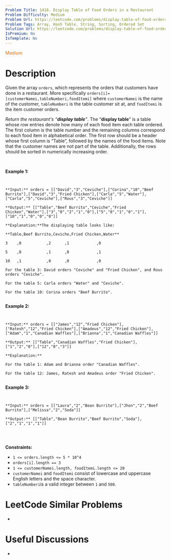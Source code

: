 ```yaml
---
Problem Title: 1418. Display Table of Food Orders in a Restaurant
Problem Difficulty: Medium
Problem Url: https://leetcode.com/problems/display-table-of-food-orders-in-a-restaurant/
Problem Tags: Array, Hash Table, String, Sorting, Ordered Set
Solution Url: https://leetcode.com/problems/display-table-of-food-orders-in-a-restaurant/solution/
IsPremium: No
IsTemplate: No
---
```


<span style="color: rgb(239, 108, 0);">Medium</span>

# Description

Given the array `orders`, which represents the orders that customers have done in a restaurant. More specifically `orders[i]=[customerNamei,tableNumberi,foodItemi]` where `customerNamei` is the name of the customer, `tableNumberi` is the table customer sit at, and `foodItemi` is the item customer orders.


*Return the restaurant's “**display table**”*. The “**display table**” is a table whose row entries denote how many of each food item each table ordered. The first column is the table number and the remaining columns correspond to each food item in alphabetical order. The first row should be a header whose first column is “Table”, followed by the names of the food items. Note that the customer names are not part of the table. Additionally, the rows should be sorted in numerically increasing order.


 


**Example 1:**



```

**Input:** orders = [["David","3","Ceviche"],["Corina","10","Beef Burrito"],["David","3","Fried Chicken"],["Carla","5","Water"],["Carla","5","Ceviche"],["Rous","3","Ceviche"]]
**Output:** [["Table","Beef Burrito","Ceviche","Fried Chicken","Water"],["3","0","2","1","0"],["5","0","1","0","1"],["10","1","0","0","0"]] 
**Explanation:**The displaying table looks like:
**Table,Beef Burrito,Ceviche,Fried Chicken,Water**
3    ,0           ,2      ,1            ,0
5    ,0           ,1      ,0            ,1
10   ,1           ,0      ,0            ,0
For the table 3: David orders "Ceviche" and "Fried Chicken", and Rous orders "Ceviche".
For the table 5: Carla orders "Water" and "Ceviche".
For the table 10: Corina orders "Beef Burrito". 

```

**Example 2:**



```

**Input:** orders = [["James","12","Fried Chicken"],["Ratesh","12","Fried Chicken"],["Amadeus","12","Fried Chicken"],["Adam","1","Canadian Waffles"],["Brianna","1","Canadian Waffles"]]
**Output:** [["Table","Canadian Waffles","Fried Chicken"],["1","2","0"],["12","0","3"]] 
**Explanation:** 
For the table 1: Adam and Brianna order "Canadian Waffles".
For the table 12: James, Ratesh and Amadeus order "Fried Chicken".

```

**Example 3:**



```

**Input:** orders = [["Laura","2","Bean Burrito"],["Jhon","2","Beef Burrito"],["Melissa","2","Soda"]]
**Output:** [["Table","Bean Burrito","Beef Burrito","Soda"],["2","1","1","1"]]

```

 


**Constraints:**


* `1 <= orders.length <= 5 * 10^4`
* `orders[i].length == 3`
* `1 <= customerNamei.length, foodItemi.length <= 20`
* `customerNamei` and `foodItemi` consist of lowercase and uppercase English letters and the space character.
* `tableNumberi`is a valid integer between `1` and `500`.


# LeetCode Similar Problems

- []()

# Useful Discussions

- []()
